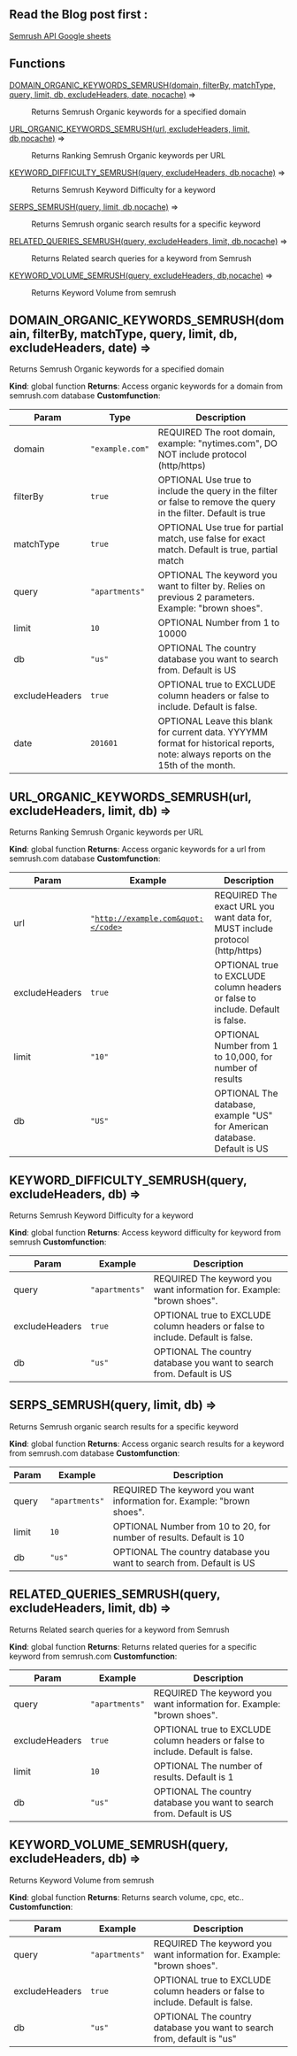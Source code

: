 ## Read the Blog post first : 
<a href="http://opensourceseo.org/semrush-api-library-google-sheets-google-scripts">Semrush API Google sheets</a>

## Functions

<dl>
<dt><a href="#domainOrganicKeywords">DOMAIN_ORGANIC_KEYWORDS_SEMRUSH(domain, filterBy, matchType, query, limit, db, excludeHeaders, date, nocache)</a> ⇒</dt>
<dd><p>Returns Semrush Organic keywords for a specified domain</p>
</dd>
<dt><a href="#urlOrganicKeywords">URL_ORGANIC_KEYWORDS_SEMRUSH(url, excludeHeaders, limit, db,nocache)</a> ⇒</dt>
<dd><p>Returns Ranking Semrush Organic keywords per URL</p>
</dd>
<dt><a href="#keywordDifficulty">KEYWORD_DIFFICULTY_SEMRUSH(query, excludeHeaders, db,nocache)</a> ⇒</dt>
<dd><p>Returns Semrush Keyword Difficulty for a keyword</p>
</dd>
<dt><a href="#serps">SERPS_SEMRUSH(query, limit, db,nocache)</a> ⇒</dt>
<dd><p>Returns Semrush organic search results for a specific keyword</p>
</dd>
<dt><a href="#relatedQueries">RELATED_QUERIES_SEMRUSH(query, excludeHeaders, limit, db,nocache)</a> ⇒</dt>
<dd><p>Returns Related search queries for a keyword from Semrush</p>
</dd>
<dt><a href="#keywordVolume">KEYWORD_VOLUME_SEMRUSH(query, excludeHeaders, db,nocache)</a> ⇒</dt>
<dd><p>Returns Keyword Volume from semrush</p>
</dd>
</dl>

<a name="domainOrganicKeywords"></a>

## DOMAIN_ORGANIC_KEYWORDS_SEMRUSH(domain, filterBy, matchType, query, limit, db, excludeHeaders, date) ⇒
Returns Semrush Organic keywords for a specified domain

**Kind**: global function
**Returns**: Access organic keywords for a domain from semrush.com database
**Customfunction**:

| Param | Type | Description |
| --- | --- | --- |
| domain | <code>&quot;example.com&quot;</code> | REQUIRED The root domain, example: "nytimes.com", DO NOT include protocol (http/https) |
| filterBy | <code>true</code> | OPTIONAL Use true to include the query in the filter or false to remove the query in the filter. Default is true |
| matchType | <code>true</code> | OPTIONAL Use true for partial match, use false for exact match. Default is true, partial match |
| query | <code>&quot;apartments&quot;</code> | OPTIONAL The keyword you want to filter by. Relies on previous 2 parameters. Example: "brown shoes". |
| limit | <code>10</code> | OPTIONAL Number from 1 to 10000 |
| db | <code>&quot;us&quot;</code> | OPTIONAL The country database you want to search from. Default is US |
| excludeHeaders | <code>true</code> | OPTIONAL true to EXCLUDE column headers or false to include. Default is false. |
| date | <code>201601</code> | OPTIONAL Leave this blank for current data. YYYYMM format for historical reports, note: always reports on the 15th of the month. |

<a name="urlOrganicKeywords"></a>

## URL_ORGANIC_KEYWORDS_SEMRUSH(url, excludeHeaders, limit, db) ⇒
Returns Ranking Semrush Organic keywords per URL

**Kind**: global function
**Returns**: Access organic keywords for a url from semrush.com database
**Customfunction**:

| Param | Example | Description |
| --- | --- | --- |
| url | <code>&quot;http://example.com&quot;</code> | REQUIRED The exact URL you want data for, MUST include protocol (http/https) |
| excludeHeaders | <code>true</code> | OPTIONAL true to EXCLUDE column headers or false to include. Default is false. |
| limit | <code>&quot;10&quot;</code> | OPTIONAL Number from 1 to 10,000, for number of results |
| db | <code>&quot;US&quot;</code> | OPTIONAL The database, example "US" for American database. Default is US |

<a name="keywordDifficulty"></a>

## KEYWORD_DIFFICULTY_SEMRUSH(query, excludeHeaders, db) ⇒
Returns Semrush Keyword Difficulty for a keyword

**Kind**: global function
**Returns**: Access keyword difficulty for keyword from semrush
**Customfunction**:

| Param | Example | Description |
| --- | --- | --- |
| query | <code>&quot;apartments&quot;</code> | REQUIRED The keyword you want information for. Example: "brown shoes". |
| excludeHeaders | <code>true</code> | OPTIONAL true to EXCLUDE column headers or false to include. Default is false. |
| db | <code>&quot;us&quot;</code> | OPTIONAL The country database you want to search from. Default is US |

<a name="serps"></a>

## SERPS_SEMRUSH(query, limit, db) ⇒
Returns Semrush organic search results for a specific keyword

**Kind**: global function
**Returns**: Access organic search results for a keyword from semrush.com database
**Customfunction**:

| Param | Example | Description |
| --- | --- | --- |
| query | <code>&quot;apartments&quot;</code> | REQUIRED The keyword you want information for. Example: "brown shoes". |
| limit | <code>10</code> | OPTIONAL Number from 10 to 20, for number of results. Default is 10 |
| db | <code>&quot;us&quot;</code> | OPTIONAL The country database you want to search from. Default is US |

<a name="relatedQueries"></a>

## RELATED_QUERIES_SEMRUSH(query, excludeHeaders, limit, db) ⇒
Returns Related search queries for a keyword from Semrush

**Kind**: global function
**Returns**: Returns related queries for a specific keyword from semrush.com
**Customfunction**:

| Param | Example | Description |
| --- | --- | --- |
| query | <code>&quot;apartments&quot;</code> | REQUIRED The keyword you want information for. Example: "brown shoes". |
| excludeHeaders | <code>true</code> | OPTIONAL true to EXCLUDE column headers or false to include. Default is false. |
| limit | <code>10</code> | OPTIONAL The number of results. Default is 1 |
| db | <code>&quot;us&quot;</code> | OPTIONAL The country database you want to search from. Default is US |

<a name="keywordVolume"></a>

## KEYWORD_VOLUME_SEMRUSH(query, excludeHeaders, db) ⇒
Returns Keyword Volume from semrush

**Kind**: global function
**Returns**: Returns search volume, cpc, etc..
**Customfunction**:

| Param | Example | Description |
| --- | --- | --- |
| query | <code>&quot;apartments&quot;</code> | REQUIRED The keyword you want information for. Example: "brown shoes". |
| excludeHeaders | <code>true</code> | OPTIONAL true to EXCLUDE column headers or false to include. Default is false. |
| db | <code>&quot;us&quot;</code> | OPTIONAL The country database you want to search from, default is "us" |
